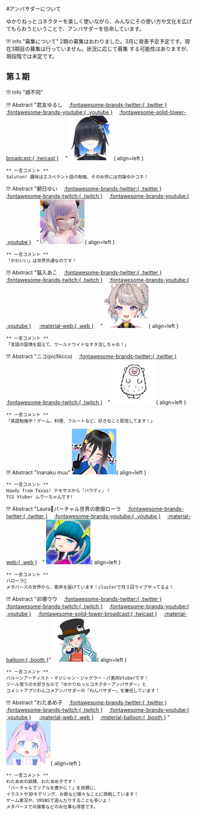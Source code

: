 #アンバサダーについて

ゆかりねっとコネクターを楽しく使いながら、みんなにその使い方や文化を広げてもらおうということで、アンバサダーを任命しています。

!!! info "募集について"
    2期の募集はおわりました。3月に発表予定予定です。現在3期目の募集は行っていません。状況に応じて募集
    する可能性はありますが、現段階では未定です。
## 第１期

!!! info "順不同"

!!! Abstract "君友ゆるし 　[:fontawesome-brands-twitter:{ .twitter }](https://twitter.com/KimitomoJurusxi)       　 [:fontawesome-brands-youtube:{ .youtube }](https://www.youtube.com/channel/UCfcMCHWc7DmnuLuusOZI_aw) 　[:fontawesome-solid-tower-broadcast:{ .twicast }](https://twitcasting.tv/kimitomojurusxi/) 　"
    ![君友ゆるし](images/yurushi.png){ align=left } 

    ** 一言コメント **   
    Saluton! 趣味はエスペラント語の勉強、そのお供には勿論ゆかコネ！

!!! Abstract "朝日ゆい　 [:fontawesome-brands-twitter:{ .twitter }](https://twitter.com/asahi___yui)　 [:fontawesome-brands-twitch:{ .twitch }](https://www.twitch.tv/yuiasahiv) 　[:fontawesome-brands-youtube:{ .youtube }](https://www.youtube.com/c/AsahiYuiChannel)　"
    ![朝日ゆい](images/yui.jpg){ align=left } 

    ** 一言コメント **   
    「かわいい」は世界共通なのです！


!!! Abstract "猫入あこ　 [:fontawesome-brands-twitter:{ .twitter }](https://twitter.com/Aco_Necoilie) 　[:fontawesome-brands-twitch:{ .twitch }](https://www.twitch.tv/aco_necoilie) 　[:fontawesome-brands-youtube:{ .youtube }](https://www.youtube.com/channel/UCHLZrWmAUDN7kQuFaOJvXew) 　 [:material-web:{ .web }](https://aconecoaco151515.wixsite.com/aconeco) 　"
    ![猫入あこ](images/aco.png){ align=left } 

    ** 一言コメント **    
    「言語の国境を超えて、ワールドワイドなオタ活しちゃお！」

!!! Abstract "ニコ(picNicco)　 [:fontawesome-brands-twitter:{ .twitter }](https://twitter.com/Fl_picc359) 　[:fontawesome-brands-twitch:{ .twitch }](https://twitch.tv/picnicco)　"
    ![ニコ(picNicco)](images/niko.jfif){ align=left } 

    ** 一言コメント **    
    「英語勉強中！ゲーム、料理、フルートなど、好きなこと配信してます！」

!!! Abstract "Inanaku muu"
    ![muu](images/Muu_icon.png){ align=left } 

    ** 一言コメント **   
    Howdy from Texas! テキサスから「ハウディ」！
    TCG Vtuber ムウーちゃんです!

!!! Abstract "Laura💫バーチャル世界の歌姫ローラ　 [:fontawesome-brands-twitter:{ .twitter }](https://twitter.com/Laura_Diva_VR) 　[:fontawesome-brands-youtube:{ .youtube }](https://www.youtube.com/c/LauraDivaVR) 　[:material-web:{ .web }](　https://vprof.me/@/Laura_Diva_VR)　"
    ![Laura](images/Laura.png){ align=left } 

    ** 一言コメント **    
    ハローラ💫
    メタバースの世界から、歌声を届けています！clusterで月３回ライブやってるよ！


!!! Abstract "卯塚ウウ　 [:fontawesome-brands-twitter:{ .twitter }](https://twitter.com/uu_uzuka) 　[:fontawesome-brands-twitch:{ .twitch }](https://www.twitch.tv/uoo2525) 　[:fontawesome-brands-youtube:{ .youtube }](https://youtube.com/uooch/) 　[:fontawesome-solid-tower-broadcast:{ .twicast }](https://twitcasting.tv/uu_uzuka) 　[:material-balloon:{ .booth }](https://uoochan.booth.pm/)"
    ![Uu](images/uu.png){ align=left } 
        
    ** 一言コメント **    
    バルーンアーティスト・マジシャン・ジャグラー・バ美肉Vtuberです！
    ツール使うの大好きなので『ゆかりねっとコネクターアンバサダー』と
    コメントアプリわんコメアンバサダーの『わんバサダー』を兼任しています！

!!! Abstract "わたあめ子　 [:fontawesome-brands-twitter:{ .twitter }](https://twitter.com/wata_ame_ko) 　[:fontawesome-brands-twitch:{ .twitch }](https://www.twitch.tv/wataameko)　 [:fontawesome-brands-youtube:{ .youtube }](https://www.youtube.com/c/wataamekoch) 　 [:material-web:{ .web }](https://wataameko.com/ ) 　[:material-balloon:{ .booth }](https://wataameko.booth.pm/)    "
    ![Ameko](images/ameko.png){ align=left } 
    
    ** 一言コメント **    
    わたあめの妖精、わたあめ子です！
    「バーチャルでリアルを豊かに！」を目標に、
    イラストや3Dモデリング、お歌など様々なことに挑戦しています！
    ゲーム実況や、VRSNSで遊んだりすることも多いよ！
    メタバースでの接客などのお仕事も得意です。



